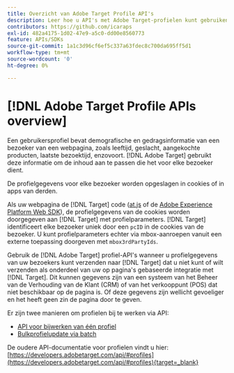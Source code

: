 ```yaml
---
title: Overzicht van Adobe Target Profile API's
description: Leer hoe u API's met Adobe Target-profielen kunt gebruiken om bezoekersgegevens te verzenden naar [!DNL Target].
contributors: https://github.com/icaraps
exl-id: 482a4175-1d02-47e9-a5c0-dd00e8560773
feature: APIs/SDKs
source-git-commit: 1a1c3d96cf6ef5c337a63fdec8c700da695ff5d1
workflow-type: tm+mt
source-wordcount: '0'
ht-degree: 0%

---
```


# [!DNL Adobe Target Profile APIs overview]

Een gebruikersprofiel bevat demografische en gedragsinformatie van een bezoeker van een webpagina, zoals leeftijd, geslacht, aangekochte producten, laatste bezoektijd, enzovoort. [!DNL Adobe Target] gebruikt deze informatie om de inhoud aan te passen die het voor elke bezoeker dient.

De profielgegevens voor elke bezoeker worden opgeslagen in cookies of in apps van derden.

Als uw webpagina de [!DNL Target] code ([at.js](/help/dev/implement/client-side/atjs/how-atjs-works/overview.md) of de [Adobe Experience Platform Web SDK](/help/dev/implement/client-side/aep-web-sdk.md)), de profielgegevens van de cookies worden doorgegeven aan [!DNL Target] met profielparameters. [!DNL Target] identificeert elke bezoeker uniek door een `pcID` in de cookies van de bezoeker. U kunt profielparameters echter via mbox-aanroepen vanuit een externe toepassing doorgeven met `mbox3rdPartyIds`.

Gebruik de [!DNL Adobe Target] profiel-API&#39;s wanneer u profielgegevens van uw bezoekers kunt verzenden naar [!DNL Target] dat u niet kunt of wilt verzenden als onderdeel van uw op pagina&#39;s gebaseerde integratie met [!DNL Target]. Dit kunnen gegevens zijn van een systeem van het Beheer van de Verhouding van de Klant (CRM) of van het verkooppunt (POS) dat niet beschikbaar op de pagina is. Of deze gegevens zijn wellicht gevoeliger en het heeft geen zin de pagina door te geven.

Er zijn twee manieren om profielen bij te werken via API:

* [API voor bijwerken van één profiel](/help/dev/administer/profile-api/profile-single-api.md)
* [Bulkprofielupdate via batch](/help/dev/administer/profile-api/profile-bulk-api.md)

De oudere API-documentatie voor profielen vindt u hier: [https://developers.adobetarget.com/api/#profiles](https://developers.adobetarget.com/api/#profiles){target=_blank}
